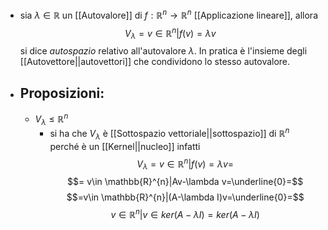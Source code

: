 - sia $\lambda\in \mathbb{R}$ un [[Autovalore]] di $f:\mathbb{R}^{n} \rightarrow \mathbb{R}^{n}$ [[Applicazione lineare]], allora $$V_{\lambda}=v\in \mathbb{R}^{n}|f(v)=\lambda v$$si dice _autospazio_ relativo all'autovalore $\lambda$. In pratica è l'insieme degli [[Autovettore||autovettori]] che condividono lo stesso autovalore.
- ## Proposizioni:
	- $V_{\lambda}\le \mathbb{R}^{n}$
		- si ha che $V_{\lambda}$ è [[Sottospazio vettoriale||sottospazio]] di $\mathbb{R}^{n}$ perché è un [[Kernel||nucleo]] infatti$$V_{\lambda}=v \in \mathbb{R}^{n}|f(v)=\lambda v=$$$$= v\in \mathbb{R}^{n}|Av-\lambda v=\underline{0}=$$$$=v\in \mathbb{R}^{n}|(A-\lambda I)v=\underline{0}=$$$$v\in \mathbb{R}^{n}|v\in ker(A-\lambda I)=ker(A-\lambda I)$$ 